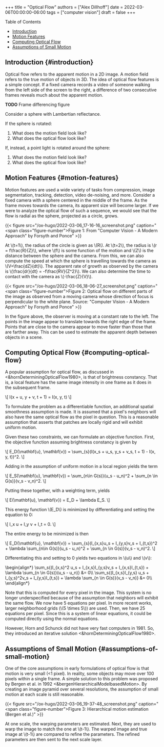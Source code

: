 +++
title = "Optical Flow"
authors = ["Alex Dillhoff"]
date = 2022-03-06T00:00:00-06:00
tags = ["computer vision"]
draft = false
+++

<div class="ox-hugo-toc toc">

<div class="heading">Table of Contents</div>

- [Introduction](#introduction)
- [Motion Features](#motion-features)
- [Computing Optical Flow](#computing-optical-flow)
- [Assumptions of Small Motion](#assumptions-of-small-motion)

</div>
<!--endtoc-->



## Introduction {#introduction}

Optical flow refers to the apparent motion in a 2D image.
A motion field refers to the true motion of objects in 3D.
The idea of optical flow features is a simple concept.
If a fixed camera records a video of someone walking from the left side of the screen to the right, a difference of two consecutive frames reveals much about the apparent motion.

**TODO** Frame differencing figure

Consider a sphere with Lambertian reflectance.

If the sphere is rotated:

1.  What does the motion field look like?
2.  What does the optical flow look like?

If, instead, a point light is rotated around the sphere:

1.  What does the motion field look like?
2.  What does the optical flow look like?


## Motion Features {#motion-features}

Motion features are used a wide variety of tasks from compression, image segmentation, tracking, detection, video de-noising, and more.
Consider a fixed camera with a sphere centered in the middle of the frame.
As the frame moves towards the camera, its apparent size will become larger.
If we were to analyze the optical flow of such a sequence, we would see that the flow is radial as the sphere, projected as a circle, grows.

{{< figure src="/ox-hugo/2022-03-06_17-16-16_screenshot.png" caption="<span class=\"figure-number\">Figure 1: </span>From \"Computer Vision - A Modern Approach\" by Forsyth and Ponce" >}}

At \\(t=1\\), the radius of the circle is given as \\(R\\).
At \\(t=2\\), the radius is \\(r = f\frac{R}{Z}\\), where \\(f\\) is some function of the motion and \\(Z\\) is the distance between the sphere and the camera.
From this, we can also compute the speed at which the sphere is travelling towards the camera as \\(V=\frac{dZ}{dt}\\).
The apparent rate of growth as observed by the camera is \\(\frac{dr}{dt} = -f\frac{RV}{Z^2}\\).
We can also determine the time to contact with the camera as \\(-\frac{Z}{V}\\).

{{< figure src="/ox-hugo/2022-03-06_18-06-27_screenshot.png" caption="<span class=\"figure-number\">Figure 2: </span>Optical flow on different parts of the image as observed from a moving camera whose direction of focus is perpendicular to the white plane. Source: \"Computer Vision - A Modern Approach\" by Forsyth and Ponce" >}}

In the figure above, the observer is moving at a constant rate to the left.
The points in the image appear to translate towards the right edge of the frame.
Points that are close to the camera appear to move faster than those that are farther away.
This can be used to estimate the apparent depth between objects in a scene.


## Computing Optical Flow {#computing-optical-flow}

A popular assumption for optical flow, as discussed in <&hornDeterminingOpticalFlow1980>, is that of brightness constancy.
That is, a local feature has the same image intensity in one frame as it does in the subsequent frame.

\\[
I(x + u, y + v, t + 1) = I(x, y, t)
\\]

To formulate the problem as a differentiable function, an additional spatial smoothness assumption is made.
It is assumed that a pixel's neighbors will also have the same optical flow as the pixel in question.
This is a reasonable assumption that asserts that patches are locally rigid and will exhibit uniform motion.

Given these two constraints, we can formulate an objective function.
First, the objective function assuming brightness constancy is given by

\\[
E\_D(\mathbf{u}, \mathbf{v}) = \sum\_{s}(I(x\_s + u\_s, y\_s + v\_s, t + 1) - I(x, y, t))^2.
\\]

Adding in the assumption of uniform motion in a local region yields the term

\\[
E\_S(\mathbf{u}, \mathbf{v}) = \sum\_{n\in G(s)}(u\_s - u\_n)^2 + \sum\_{n \in G(s)}(v\_s - v\_n)^2.
\\]

Putting these together, with a weighting term, yields

\\[
E(\mathbf{u}, \mathbf{v}) = E\_D + \lambda E\_S.
\\]

This energy function \\(E\_D\\) is minimized by differentiating and setting the equation to 0:

\\[
I\_x u + I\_y v + I\_t = 0.
\\]

The entire energy to be minimized is then

\\[
E\_D(\mathbf{u}, \mathbf{v}) = \sum\_{s}(I\_{x,s}u\_s + I\_{y,s}v\_s + I\_{t,s})^2 + \lambda \sum\_{n\in G(s)}(u\_s - u\_n)^2 + \sum\_{n \in G(s)}(v\_s - v\_n)^2.
\\]

Differentiating this and setting to 0 yields two equations in \\(u\\) and \\(v\\):

\begin{align\*}
\sum\_s{(I\_{x,s}^2 u\_s + I\_{x,s}I\_{y,s}v\_s + I\_{x,s}I\_{t,s}) + \lambda \sum\_{n \in G(s)}(u\_s - u\_n)} &= 0\\\\
\sum\_s{(I\_{x,s}I\_{y,s} u\_s + I\_{y,s}^2v\_s + I\_{y,s}I\_{t,s}) + \lambda \sum\_{n \in G(s)}(v\_s - v\_n)} &= 0\\\\
\end{align\*}

Note that this is computed for every pixel in the image.
This system is no longer underspecified because of the assumption that neighbors will exhibit the same flow.
We now have 5 equations per pixel.
In more recent works, larger neighborhood grids (\\(5 \times 5\\)) are used.
Then, we have 25 equations per pixel.
Since this is a system of linear equations, it could be computed directly using the normal equations.

However, Horn and Schunck did not have very fast computers in 1981.
So, they introduced an iterative solution <&hornDeterminingOpticalFlow1980>.


## Assumptions of Small Motion {#assumptions-of-small-motion}

One of the core assumptions in early formulations of optical flow is that motion is very small (&lt;1 pixel).
In reality, some objects may move over 100 pixels within a single frame.
A simple solution to this problem was proposed by Bergen et al. in 1992 <&bergenHierarchicalModelbasedMotion>.
By creating an image pyramid over several resolutions, the assumption of small motion at each scale is still reasonable.

{{< figure src="/ox-hugo/2022-03-06_19-37-48_screenshot.png" caption="<span class=\"figure-number\">Figure 3: </span>Hierarchical motion estimation (Bergen et al.)" >}}

At one scale, the warping parameters are estimated.
Next, they are used to warp the image to match the one at \\(t-1\\).
The warped image and true image at \\(t-1\\) are compared to refine the parameters.
The refined parameters are then sent to the next scale layer.
